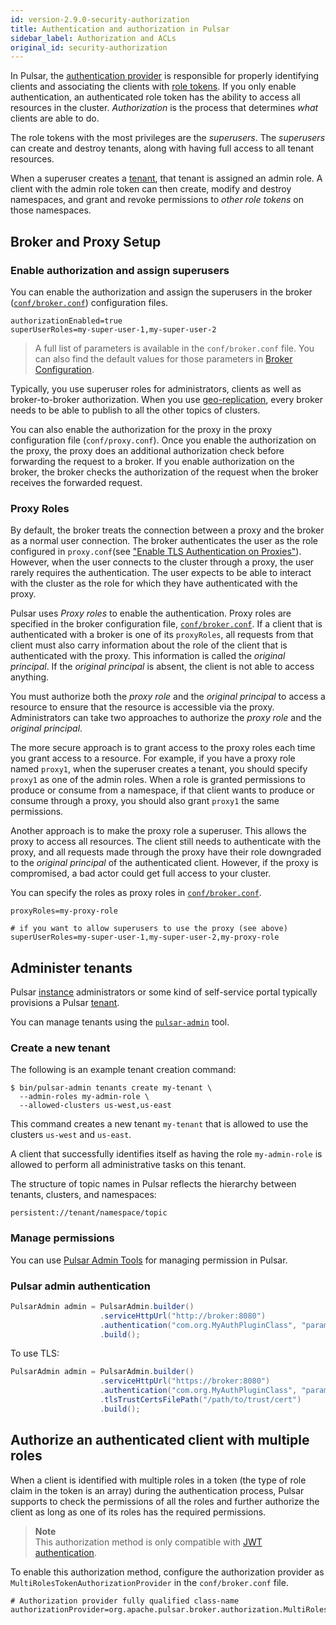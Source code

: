 ```yaml
---
id: version-2.9.0-security-authorization
title: Authentication and authorization in Pulsar
sidebar_label: Authorization and ACLs
original_id: security-authorization
---
```



In Pulsar, the [authentication provider](security-overview.md#authentication-providers) is responsible for properly identifying clients and associating the clients with [role tokens](security-overview.md#role-tokens). If you only enable authentication, an authenticated role token has the ability to access all resources in the cluster. *Authorization* is the process that determines *what* clients are able to do.

The role tokens with the most privileges are the *superusers*. The *superusers* can create and destroy tenants, along with having full access to all tenant resources.

When a superuser creates a [tenant](reference-terminology.md#tenant), that tenant is assigned an admin role. A client with the admin role token can then create, modify and destroy namespaces, and grant and revoke permissions to *other role tokens* on those namespaces.

## Broker and Proxy Setup

### Enable authorization and assign superusers
You can enable the authorization and assign the superusers in the broker ([`conf/broker.conf`](reference-configuration.md#broker)) configuration files.

```properties
authorizationEnabled=true
superUserRoles=my-super-user-1,my-super-user-2
```

> A full list of parameters is available in the `conf/broker.conf` file.
> You can also find the default values for those parameters in [Broker Configuration](reference-configuration.md#broker). 

Typically, you use superuser roles for administrators, clients as well as broker-to-broker authorization. When you use [geo-replication](concepts-replication.md), every broker needs to be able to publish to all the other topics of clusters.

You can also enable the authorization for the proxy in the proxy configuration file (`conf/proxy.conf`). Once you enable the authorization on the proxy, the proxy does an additional authorization check before forwarding the request to a broker. 
If you enable authorization on the broker, the broker checks the authorization of the request when the broker receives the forwarded request.

### Proxy Roles

By default, the broker treats the connection between a proxy and the broker as a normal user connection. The broker authenticates the user as the role configured in `proxy.conf`(see ["Enable TLS Authentication on Proxies"](security-tls-authentication.md#enable-tls-authentication-on-proxies)). However, when the user connects to the cluster through a proxy, the user rarely requires the authentication. The user expects to be able to interact with the cluster as the role for which they have authenticated with the proxy.

Pulsar uses *Proxy roles* to enable the authentication. Proxy roles are specified in the broker configuration file, [`conf/broker.conf`](reference-configuration.md#broker). If a client that is authenticated with a broker is one of its ```proxyRoles```, all requests from that client must also carry information about the role of the client that is authenticated with the proxy. This information is called the *original principal*. If the *original principal* is absent, the client is not able to access anything.

You must authorize both the *proxy role* and the *original principal* to access a resource to ensure that the resource is accessible via the proxy. Administrators can take two approaches to authorize the *proxy role* and the *original principal*.

The more secure approach is to grant access to the proxy roles each time you grant access to a resource. For example, if you have a proxy role named `proxy1`, when the superuser creates a tenant, you should specify `proxy1` as one of the admin roles. When a role is granted permissions to produce or consume from a namespace, if that client wants to produce or consume through a proxy, you should also grant `proxy1` the same permissions.

Another approach is to make the proxy role a superuser. This allows the proxy to access all resources. The client still needs to authenticate with the proxy, and all requests made through the proxy have their role downgraded to the *original principal* of the authenticated client. However, if the proxy is compromised, a bad actor could get full access to your cluster.

You can specify the roles as proxy roles in [`conf/broker.conf`](reference-configuration.md#broker).

```properties
proxyRoles=my-proxy-role

# if you want to allow superusers to use the proxy (see above)
superUserRoles=my-super-user-1,my-super-user-2,my-proxy-role
```

## Administer tenants

Pulsar [instance](reference-terminology.md#instance) administrators or some kind of self-service portal typically provisions a Pulsar [tenant](reference-terminology.md#tenant). 

You can manage tenants using the [`pulsar-admin`](reference-pulsar-admin.md) tool. 

### Create a new tenant

The following is an example tenant creation command:

```shell
$ bin/pulsar-admin tenants create my-tenant \
  --admin-roles my-admin-role \
  --allowed-clusters us-west,us-east
```

This command creates a new tenant `my-tenant` that is allowed to use the clusters `us-west` and `us-east`.

A client that successfully identifies itself as having the role `my-admin-role` is allowed to perform all administrative tasks on this tenant.

The structure of topic names in Pulsar reflects the hierarchy between tenants, clusters, and namespaces:

```shell
persistent://tenant/namespace/topic
```

### Manage permissions

You can use [Pulsar Admin Tools](admin-api-permissions.md) for managing permission in Pulsar.

### Pulsar admin authentication

```java
PulsarAdmin admin = PulsarAdmin.builder()
                    .serviceHttpUrl("http://broker:8080")
                    .authentication("com.org.MyAuthPluginClass", "param1:value1")
                    .build();
```

To use TLS:

```java
PulsarAdmin admin = PulsarAdmin.builder()
                    .serviceHttpUrl("https://broker:8080")
                    .authentication("com.org.MyAuthPluginClass", "param1:value1")
                    .tlsTrustCertsFilePath("/path/to/trust/cert")
                    .build();
```

## Authorize an authenticated client with multiple roles

When a client is identified with multiple roles in a token (the type of role claim in the token is an array) during the authentication process, Pulsar supports to check the permissions of all the roles and further authorize the client as long as one of its roles has the required permissions.

> **Note**<br />
> This authorization method is only compatible with [JWT authentication](security-jwt.md).

To enable this authorization method, configure the authorization provider as `MultiRolesTokenAuthorizationProvider` in the `conf/broker.conf` file.

 ```properties
 # Authorization provider fully qualified class-name
 authorizationProvider=org.apache.pulsar.broker.authorization.MultiRolesTokenAuthorizationProvider
```